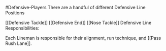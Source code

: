 #Defensive-Players
There are a handful of different Defensive Line Positions


[[Defensive Tackle]]
[[Defensive End]]
[[Nose Tackle]]
Defensive Line Responsibilities:

Each Lineman is responsible for their alignment, run technique, and [[Pass Rush Lane]]. 
